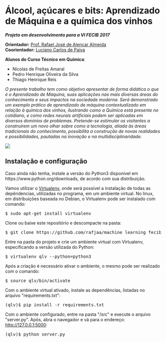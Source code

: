 # Álcool, açúcares e bits: Aprendizado de Máquina e a química dos vinhos

___Projeto em desenvolvimento para a VI FECIB 2017___

__Orientador:__ <a href="http://lattes.cnpq.br/3995585094514614" target="_blank">Prof. Rafael José de Alencar Almeida</a><br />
__Coorientador:__ <a href="http://lattes.cnpq.br/4539575610533576" target="_blank">Luciano Carlos de Paiva</a>

__Alunos do Curso Técnico em Química__:
- Nícolas de Freitas Amaral
- Pedro Henrique Oliveira da Silva
- Thiago Henrique Reis<br />

_O presente trabalho tem como objetivo apresentar de forma didática o que é o Aprendizado de Máquina, suas aplicações nas mais diversas áreas do conhecimento e seus impactos na sociedade moderna. Será demonstrado um exemplo prático de aprendizado de máquina contextualizado em relação à química dos vinhos, ilustrando como a Química está presente no cotidiano, e como redes neurais artificiais podem ser aplicadas em diversos domínios de problemas. Pretende-se estimular os visitantes a construírem um novo olhar sobre como a tecnologia, aliada às áreas tradicionais do conhecimento, possibilita a construção de novas realidades e possibilidades, pautadas na inovação e na multidisciplinaridade._

<img src="http://aprendizadodemaquina.com.br/grafico.png">

## Instalação e configuração 
<p>Caso ainda não tenha, instale a versão do Python3 disponível em https://www.python.org/downloads, de acordo com sua distribuição.</p> 
<p>Vamos utilizar o <a href=https://virtualenv.pypa.io/en/stable/>Virtualenv</a>, onde será possível a instalação de todas as depêndencias, utilizadas no programa, em um ambiente virtual. No linux, em distribuições baseada no Debian,  o Virtualenv pode ser instalado com comando:</p>
<pre>$ sudo apt-get install virtualenv</pre>

Clone ou baixe este repositório e descompacte na pasta:
<pre>$ git clone https://github.com/rafjaa/machine_learning_fecib.git </pre>

Entre na pasta do projeto e crie um ambiente virtual com Virtualenv, especificando a versão utilizada do Python:
<pre>$ virtualenv qlv --python=python3</pre>

Após a criação é necessário ativar o ambiente, o mesmo pode ser realizado com o comando:
<pre>$ source qlv/bin/activate</pre>

Com o ambiente virtual ativado, instale as dependências, listadas no arquivo "requirements.txt":
<pre>(qlv)$ pip install -r requirements.txt</pre>

Com o ambiente configurado, entre na pasta "/src" e execute o arquivo "server.py". Após, abra o navegador e vá para o endereço: http://127.0.0.1:5000:
<pre>(qlv)$ python server.py</pre>

